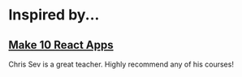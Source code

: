 # Inspired by...

## [Make 10 React Apps](https://www.better.dev/courses/make-10-react-apps)

Chris Sev is a great teacher. Highly recommend any of his courses!
